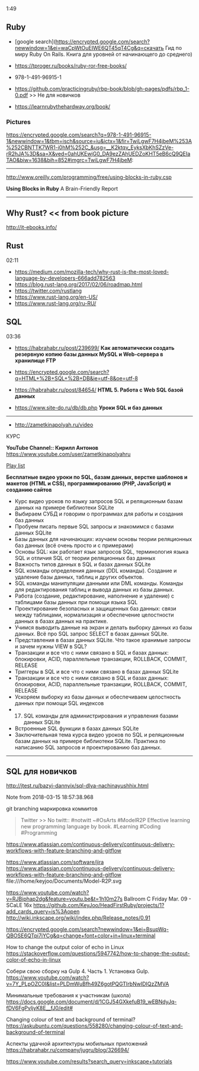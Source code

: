 
1:49
## Ruby

- [google search](https://encrypted.google.com/search?newwindow=1&ei=waCpWtOuEIWE6QT45qT4Cg&q=скачать Гид по миру Ruby On Rails. Книга для уровней от начинающего до среднего)

- https://tproger.ru/books/ruby-ror-free-books/
- 978-1-491-96915-1
- https://github.com/practicingruby/rbp-book/blob/gh-pages/pdfs/rbp_1-0.pdf >> Не для новичков
- https://learnrubythehardway.org/book/

### Pictures

https://encrypted.google.com/search?q=978-1-491-96915-1&newwindow=1&tbm=isch&source=iu&ictx=1&fir=TwiLgwF7H4jbeM%253A%252CBNTTK7WR1-i0hM%252C_&usg=__K2ktqv_EyksXbKhSZzVe-rR2hJA%3D&sa=X&ved=0ahUKEwjG0_DA9ezZAhUEDZoKHT5eB6cQ9QEIaTAO&biw=1638&bih=852#imgrc=TwiLgwF7H4jbeM:


------------------------------------------------------------------
http://www.oreilly.com/programming/free/using-blocks-in-ruby.csp

**Using Blocks in Ruby**
A Brain-Friendly Report

------------------------------------------------------------------

## Why Rust? << from book picture
http://it-ebooks.info/

## Rust

02:11
- https://medium.com/mozilla-tech/why-rust-is-the-most-loved-language-by-developers-666add782563
- https://blog.rust-lang.org/2017/02/06/roadmap.html
- https://twitter.com/rustlang
- https://www.rust-lang.org/en-US/
- https://www.rust-lang.org/ru-RU/


## SQL
03:36

- https://habrahabr.ru/post/239699/
**Как автоматически создать резервную копию базы данных MySQL и Web-сервера в хранилище FTP**

- https://encrypted.google.com/search?q=HTML+%2B+SQL+%2B+DB&ie=utf-8&oe=utf-8

- https://habrahabr.ru/post/84654/
**HTML 5. Работа с Web SQL базой данных**

- https://www.site-do.ru/db/db.php
**Уроки SQL и баз данных**

-------------------------------------------------------------
- http://zametkinapolyah.ru/video

КУРС

**YouTube Channel:: Кирилл Антонов**
https://www.youtube.com/user/zametkinapolyahru

[Play list](https://www.youtube.com/watch?v=Tp2D1nLTztU&list=PLeYxjiX1MAInukqt-0XKbG9qP2j0QovZH)

**Бесплатные видео уроки по SQL, базам данных, верстке шаблонов и макетов (HTML и CSS), программированию (PHP, JavaScript) и созданию сайтов**

- Курс видео уроков по языку запросов SQL и реляционным базам данных на примере библиотеки SQLite
- Выбираем СУБД и говорим о программах для работы и создания баз данных
- Пробуем писать первые SQL запросы и знакомимся с базами данных SQLite
- Базы данных для начинающих: изучаем основы теории реляционных баз данных (всё очень просто и с примерами)
- Основы SQL: как работает язык запросов SQL, терминология языка SQL и отличия SQL от теории реляционных баз данных
- Важность типов данных в SQL и базах данных SQLite
- SQL команды определения данных (DDL команды). Создание и удаление базы данных, таблиц и других объектов.
- SQL команды манипуляции данными или DML команды. Команды для редактирования таблиц и вывода данных из базы данных.
- Работа (создание, редактирование, наполнение и удаление) с таблицами базы данных при помощи языка SQL
- Проектирование безопасных и защищенных баз данных: связи между таблицами, нормализация и обеспечение целостности данных в базах данных на практике.
- Учимся выводить данные на экран и делать выборку данных из базы данных.
Всё про SQL запрос SELECT в базах данных SQLite.
- Представления в базах данных SQLite. Что такое хранимые запросы и зачем нужны VIEW в SQL?
- Транзакции и все что с ними связано в SQL и базах данных: блокировки, ACID, параллельные транзакции, ROLLBACK, COMMIT, RELEASE
- Триггеры в SQL и все что с ними связано в базах данных SQLite
- Транзакции и все что с ними связано в SQL и базах данных: блокировки, ACID, параллельные транзакции, ROLLBACK, COMMIT, RELEASE
- Ускоряем выборку из базы данных и обеспечиваем целостность данных при помощи SQL индексов
- 17. SQL команды для администрирования и управления базами данных SQLite
- Встроенные SQL функции в базах данных SQLite
- Заключительная тема курса видео уроков по SQL и реляционным базам данных на примере библиотеки SQLite. Практика по написанию SQL запросов и проектированию баз данных.

-----------------------------------------------------------

## SQL для новичков 
http://jtest.ru/bazyi-dannyix/sql-dlya-nachinayushhix.html



Note from 2018-03-15 18:57:38.968

git branching маркировка коммитов

> Twitter >> No twitt:: #notwitt
> ~#OsArts #ModelR2P Effective learning new programming language by book. #Learning #Coding #Programming

https://www.atlassian.com/continuous-delivery/continuous-delivery-workflows-with-feature-branching-and-gitflow


https://www.atlassian.com/software/jira
https://www.atlassian.com/continuous-delivery/continuous-delivery-workflows-with-feature-branching-and-gitflow
file:///home/keyjoo/Documents/Model-R2P.svg

https://www.youtube.com/watch?v=RJBiphap2dg&feature=youtu.be&t=1h10m27s
Ballroom C Friday Mar. 09 - SCaLE 16x
https://github.com/KeyJoo/HeadFirstRuby/projects/1?add_cards_query=is%3Aopen
http://wiki.inkscape.org/wiki/index.php/Release_notes/0.91

https://encrypted.google.com/search?newwindow=1&ei=BsupWq-QBOSE6QTpi7iYCg&q=change+font+color+in+linux+terminal


How to change the output color of echo in Linux
https://stackoverflow.com/questions/5947742/how-to-change-the-output-color-of-echo-in-linux

Собери свою сборку на Gulp 4. Часть 1. Установка Gulp.
https://www.youtube.com/watch?v=7Y_PLpOZC0I&list=PLDmWuBfh49Z6gotPQGTIrbNwIDIQzZMVA

Минимальные требования к участникам (школа)
https://docs.google.com/document/d/1CGJ54GXkefuB19_wEBNdyJq-fDV6FgPvljyK8E__fJ0/edit#


Changing colour of text and background of terminal?
https://askubuntu.com/questions/558280/changing-colour-of-text-and-background-of-terminal

Аспекты удачной архитектуры мобильных приложений
https://habrahabr.ru/company/jugru/blog/326694/

https://www.youtube.com/results?search_query=inkscape+tutorials
